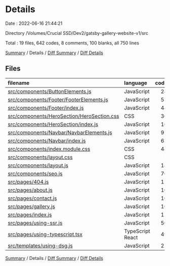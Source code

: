# Details

Date : 2022-06-16 21:44:21

Directory /Volumes/Crucial SSD/Dev2/gatsby-gallery-website-v1/src

Total : 19 files,  642 codes, 8 comments, 100 blanks, all 750 lines

[Summary](results.md) / Details / [Diff Summary](diff.md) / [Diff Details](diff-details.md)

## Files
| filename | language | code | comment | blank | total |
| :--- | :--- | ---: | ---: | ---: | ---: |
| [src/components/ButtonElements.js](/src/components/ButtonElements.js) | JavaScript | 24 | 0 | 3 | 27 |
| [src/components/Footer/FooterElements.js](/src/components/Footer/FooterElements.js) | JavaScript | 53 | 0 | 8 | 61 |
| [src/components/Footer/index.js](/src/components/Footer/index.js) | JavaScript | 44 | 0 | 4 | 48 |
| [src/components/HeroSection/HeroSection.css](/src/components/HeroSection/HeroSection.css) | CSS | 30 | 0 | 4 | 34 |
| [src/components/HeroSection/index.js](/src/components/HeroSection/index.js) | JavaScript | 16 | 0 | 3 | 19 |
| [src/components/Navbar/NavbarElements.js](/src/components/Navbar/NavbarElements.js) | JavaScript | 95 | 0 | 10 | 105 |
| [src/components/Navbar/index.js](/src/components/Navbar/index.js) | JavaScript | 62 | 0 | 7 | 69 |
| [src/components/index.module.css](/src/components/index.module.css) | CSS | 44 | 1 | 10 | 55 |
| [src/components/layout.css](/src/components/layout.css) | CSS | 7 | 0 | 2 | 9 |
| [src/components/layout.js](/src/components/layout.js) | JavaScript | 18 | 0 | 4 | 22 |
| [src/components/seo.js](/src/components/seo.js) | JavaScript | 76 | 6 | 8 | 90 |
| [src/pages/404.js](/src/pages/404.js) | JavaScript | 11 | 0 | 4 | 15 |
| [src/pages/about.js](/src/pages/about.js) | JavaScript | 10 | 0 | 5 | 15 |
| [src/pages/contact.js](/src/pages/contact.js) | JavaScript | 10 | 0 | 5 | 15 |
| [src/pages/gallery.js](/src/pages/gallery.js) | JavaScript | 10 | 0 | 5 | 15 |
| [src/pages/index.js](/src/pages/index.js) | JavaScript | 11 | 0 | 3 | 14 |
| [src/pages/using-ssr.js](/src/pages/using-ssr.js) | JavaScript | 50 | 0 | 5 | 55 |
| [src/pages/using-typescript.tsx](/src/pages/using-typescript.tsx) | TypeScript React | 49 | 1 | 6 | 56 |
| [src/templates/using-dsg.js](/src/templates/using-dsg.js) | JavaScript | 22 | 0 | 4 | 26 |

[Summary](results.md) / Details / [Diff Summary](diff.md) / [Diff Details](diff-details.md)